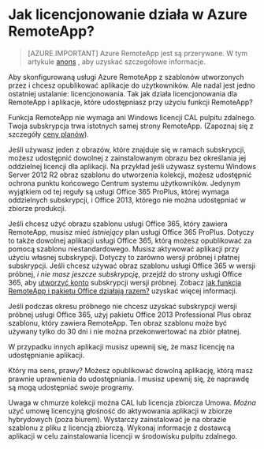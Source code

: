 <properties
    pageTitle="Licencjonowanie Azure RemoteApp | Microsoft Azure"
    description="Dowiedz się, jak działa Licencjonowanie w Azure RemoteApp."
    services="remoteapp"
    documentationCenter=""
    authors="lizap"
    manager="mbaldwin" />

<tags
    ms.service="remoteapp"
    ms.workload="compute"
    ms.tgt_pltfrm="na"
    ms.devlang="na"
    ms.topic="get-started-article"
    ms.date="08/15/2016"
    ms.author="elizapo" />


# <a name="how-does-licensing-work-in-azure-remoteapp"></a>Jak licencjonowanie działa w Azure RemoteApp?

> [AZURE.IMPORTANT]
> Azure RemoteApp jest są przerywane. W tym artykule [anons](https://go.microsoft.com/fwlink/?linkid=821148) , aby uzyskać szczegółowe informacje.

Aby skonfigurowaną usługi Azure RemoteApp z szablonów utworzonych przez i chcesz opublikować aplikacje do użytkowników. Ale nadal jest jedno ostatniej ustalanie: licencjonowania. Tak jak działa licencjonowania dla RemoteApp i aplikacje, które udostępniasz przy użyciu funkcji RemoteApp?

Funkcja RemoteApp nie wymaga ani Windows licencji CAL pulpitu zdalnego. Twoja subskrypcja trwa istotnych samej strony RemoteApp. (Zapoznaj się z szczegóły [ceny planów](https://azure.microsoft.com/pricing/details/remoteapp)).

Jeśli używasz jeden z obrazów, które znajduje się w ramach subskrypcji, możesz udostępnić dowolnej z zainstalowanym obrazu bez określania jej oddzielnej licencji dla aplikacji. Na przykład jeśli używasz systemu Windows Server 2012 R2 obraz szablonu do utworzenia kolekcji, możesz udostępnić ochrona punktu końcowego Centrum systemu użytkowników. Jedynym wyjątkiem od tej reguły są usługi Office 365 ProPlus, której wymaga oddzielnych subskrypcji, i Office 2013, którego nie można udostępniać w zbiorze produkcji.

Jeśli chcesz użyć obrazu szablonu usługi Office 365, który zawiera RemoteApp, musisz mieć *istniejący* plan usługi Office 365 ProPlus. Dotyczy to także dowolnej aplikacji usługi Office 365, którą możesz opublikować za pomocą szablonu niestandardowego. Musisz aktywować aplikacji przy użyciu własnej subskrypcji. Dotyczy to zarówno wersji próbnej i płatnej subskrypcji. Jeśli chcesz używać obraz szablonu usługi Office 365 w wersji próbnej, *i nie masz jeszcze subskrypcję*, przejdź do strony usługi Office 365, aby [utworzyć konto](https://go.microsoft.com/fwlink/p/?LinkID=403802) subskrypcji wersji próbnej. Zobacz [jak funkcja RemoteApp i pakietu Office działają razem?](remoteapp-o365.md) uzyskać więcej informacji.

Jeśli podczas okresu próbnego nie chcesz uzyskać subskrypcji wersji próbnej usługi Office 365, użyj pakietu Office 2013 Professional Plus obraz szablonu, który zawiera RemoteApp. Ten obraz szablonu może być używany tylko do 30 dni i nie można przekonwertować na zbiór płatnej.

W przypadku innych aplikacji musisz upewnij się, że masz licencję na udostępnianie aplikacji.

Który ma sens, prawy? Możesz opublikować dowolną aplikację, którą masz prawnie uprawnienia do udostępniania. I musisz upewnij się, że naprawdę są mogą udostępniać swoje programy.

Uwaga w chmurze kolekcji można CAL lub licencja zbiorcza Umowa. *Można* użyć umowę licencyjną głośność do aktywowania aplikacji w zbiorze hybrydowych (poza biurem). Wystarczy zainstalować je na obrazie szablonu z pliku z licencją zbiorczą. Wykonaj informacje z dostawcą aplikacji w celu zainstalowania licencji w środowisku pulpitu zdalnego.
